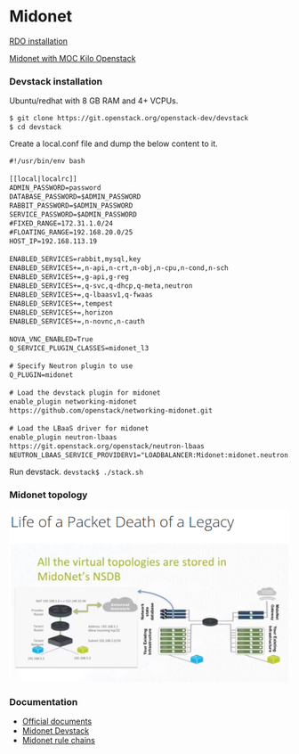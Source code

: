 # Midonet
[RDO installation](https://www.rdoproject.org/networking/midonet-integration_mem-5-rhel-7-kilo-osp)

[Midonet with MOC Kilo Openstack](Midonet-with-openstack-Kilo-release.html)

### Devstack installation
Ubuntu/redhat with 8 GB RAM and 4+ VCPUs.

```
$ git clone https://git.openstack.org/openstack-dev/devstack
$ cd devstack
```
Create a local.conf file and dump the below content to it.

```
#!/usr/bin/env bash

[[local|localrc]]
ADMIN_PASSWORD=password
DATABASE_PASSWORD=$ADMIN_PASSWORD
RABBIT_PASSWORD=$ADMIN_PASSWORD
SERVICE_PASSWORD=$ADMIN_PASSWORD
#FIXED_RANGE=172.31.1.0/24
#FLOATING_RANGE=192.168.20.0/25
HOST_IP=192.168.113.19

ENABLED_SERVICES=rabbit,mysql,key
ENABLED_SERVICES+=,n-api,n-crt,n-obj,n-cpu,n-cond,n-sch
ENABLED_SERVICES+=,g-api,g-reg
ENABLED_SERVICES+=,q-svc,q-dhcp,q-meta,neutron
ENABLED_SERVICES+=,q-lbaasv1,q-fwaas
ENABLED_SERVICES+=,tempest
ENABLED_SERVICES+=,horizon
ENABLED_SERVICES+=,n-novnc,n-cauth

NOVA_VNC_ENABLED=True
Q_SERVICE_PLUGIN_CLASSES=midonet_l3

# Specify Neutron plugin to use
Q_PLUGIN=midonet

# Load the devstack plugin for midonet
enable_plugin networking-midonet https://github.com/openstack/networking-midonet.git

# Load the LBaaS driver for midonet
enable_plugin neutron-lbaas https://git.openstack.org/openstack/neutron-lbaas
NEUTRON_LBAAS_SERVICE_PROVIDERV1="LOADBALANCER:Midonet:midonet.neutron.services.loadbalancer.driver.MidonetLoadbalancerDriver:default"
```

Run devstack.
`devstack$ ./stack.sh`

### Midonet topology

![](../../_static/img/midonet-topology.png)

### Documentation
* [Official documents](http://docs.midokura.com/)
* [Midonet Devstack](https://github.com/openstack/networking-midonet/tree/master/devstack)
* [Midonet rule chains](http://blog.midokura.com/2016/04/midonet-rule-chains/)

